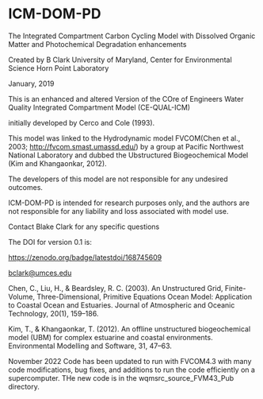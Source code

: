 # ICM-DOM-PD
The Integrated Compartment Carbon Cycling Model with Dissolved Organic Matter and Photochemical Degradation enhancements

Created by B Clark
University of Maryland, Center for Environmental Science
Horn Point Laboratory

January, 2019

This is an enhanced and altered Version of the COre of Engineers Water Quality Integrated Compartment Model (CE-QUAL-ICM)

initially developed by Cerco and Cole (1993).

This model was linked to the Hydrodynamic model FVCOM(Chen et al., 2003; http://fvcom.smast.umassd.edu/) by a group at Pacific Northwest National Laboratory and dubbed the Ubstructured Biogeochemical Model (Kim and Khangaonkar, 2012).

The developers of this model are not responsible for any undesired outcomes.

ICM-DOM-PD is intended for research purposes only, and the authors are not responsible for any liability and loss associated with model use.
 
Contact Blake Clark for any specific questions

The DOI for version 0.1 is:

https://zenodo.org/badge/latestdoi/168745609

bclark@umces.edu

Chen, C., Liu, H., & Beardsley, R. C. (2003). An Unstructured Grid, Finite-Volume, Three-Dimensional, Primitive Equations Ocean Model: Application to Coastal Ocean and Estuaries. Journal of Atmospheric and Oceanic Technology, 20(1), 159–186.

Kim, T., & Khangaonkar, T. (2012). An offline unstructured biogeochemical model (UBM) for complex estuarine and coastal environments. Environmental Modelling and Software, 31, 47–63.

November 2022 Code has been updated to run with FVCOM4.3 with many code modifications, bug fixes, and additions to run the code efficiently on a supercomputer. THe new code is in the wqmsrc_source_FVM43_Pub directory.



